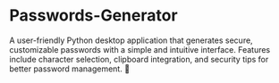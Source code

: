 # Passwords-Generator
A user-friendly Python desktop application that generates secure, customizable passwords with a simple and intuitive interface. Features include character selection, clipboard integration, and security tips for better password management. 🚀
